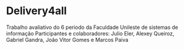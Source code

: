 # Delivery4all
Trabalho avaliativo do 6 periodo da Faculdade Unileste de sistemas de informação
Participantes e colaboradores: Julio Eler, Alexey Queiroz, Gabriel Gandra, João Vitor Gomes e Marcos Paiva
